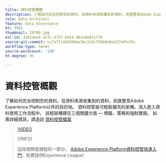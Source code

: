 ```yaml
---
title: 資料控管概觀
description: 了解如何完全控制您的資料，從資料來源收集到的資料，到匯整至Adobe Experience Platform以外的目的地。
role: Data Architect
feature: Data Governance
kt: 3991
thumbnail: 29708.jpg
exl-id: 3a02aee4-a23c-4757-b910-d61a9e871774
source-git-commit: cc7a77c4dd380ae1bc23dc75608e8e2224dfe78c
workflow-type: tm+mt
source-wordcount: '128'
ht-degree: 8%

---
```


# 資料控管概觀

了解如何完全控制您的資料，從資料來源收集到的資料，到匯整至Adobe Experience Platform以外的目的地。 資料控管是可輕鬆擴充的架構，深入嵌入資料使用工作流程中。 該框架構建在三個關鍵方面 — 標籤、策略和強制實施。 如需詳細資訊，請造訪 [資料控管檔案](https://experienceleague.adobe.com/docs/experience-platform/data-governance/home.html?lang=zh-Hant).

>[!VIDEO](https://video.tv.adobe.com/v/29708?quality=12&learn=on)

>[!INFO]
>
> 這段視頻是課程的一部分， [Adobe Experience Platform資料控管快速入門](https://experienceleague.adobe.com/?recommended=ExperiencePlatform-D-1-2021.1.dgov.gs)，免費提供Experience League!


